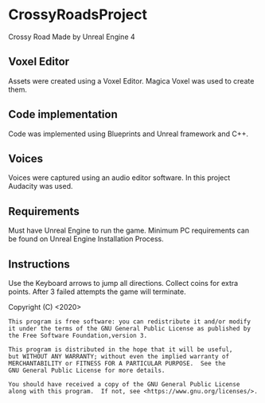 # CrossyRoadsProject
Crossy Road Made by Unreal Engine 4

## Voxel Editor
Assets were created using a Voxel Editor.
Magica Voxel was used to create them.

## Code implementation
Code was implemented using Blueprints and Unreal framework and C++.

## Voices
Voices were captured using an audio editor software. In this project Audacity was used.

## Requirements
Must have Unreal Engine to run the game.
Minimum PC requirements can be found on Unreal Engine Installation Process.

## Instructions

Use the Keyboard arrows to jump all directions.
Collect coins for extra points.
After 3 failed attempts the game will terminate.


Copyright (C) <2020>  <Loai AlFarran>

    This program is free software: you can redistribute it and/or modify
    it under the terms of the GNU General Public License as published by
    the Free Software Foundation,version 3.

    This program is distributed in the hope that it will be useful,
    but WITHOUT ANY WARRANTY; without even the implied warranty of
    MERCHANTABILITY or FITNESS FOR A PARTICULAR PURPOSE.  See the
    GNU General Public License for more details.

    You should have received a copy of the GNU General Public License
    along with this program.  If not, see <https://www.gnu.org/licenses/>.
